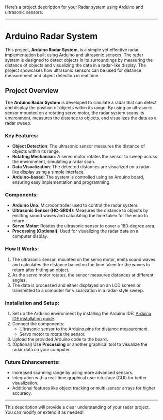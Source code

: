 Here’s a project description for your Radar system using Arduino and ultrasonic sensors:

---

# Arduino Radar System

This project, **Arduino Radar System**, is a simple yet effective radar implementation built using Arduino and ultrasonic sensors. The radar system is designed to detect objects in its surroundings by measuring the distance of objects and visualizing the data in a radar-like display. The project showcases how ultrasonic sensors can be used for distance measurement and object detection in real time.

## Project Overview

The **Arduino Radar System** is developed to simulate a radar that can detect and display the position of objects within its range. By using an ultrasonic sensor mounted on a rotating servo motor, the radar system scans its environment, measures the distance to objects, and visualizes the data as a radar sweep.

### Key Features:
- **Object Detection**: The ultrasonic sensor measures the distance of objects within its range.
- **Rotating Mechanism**: A servo motor rotates the sensor to sweep across the environment, simulating a radar scan.
- **Data Visualization**: The detected distances are visualized on a radar-like display using a simple interface.
- **Arduino-based**: The system is controlled using an Arduino board, ensuring easy implementation and programming.

### Components:
- **Arduino Uno**: Microcontroller used to control the radar system.
- **Ultrasonic Sensor (HC-SR04)**: Measures the distance to objects by emitting sound waves and calculating the time taken for the echo to return.
- **Servo Motor**: Rotates the ultrasonic sensor to cover a 180-degree area.
- **Processing (Optional)**: Used for visualizing the radar data on a computer display.

### How It Works:
1. The ultrasonic sensor, mounted on the servo motor, emits sound waves and calculates the distance based on the time taken for the waves to return after hitting an object.
2. As the servo motor rotates, the sensor measures distances at different angles.
3. The data is processed and either displayed on an LCD screen or transmitted to a computer for visualization in a radar-style sweep.

### Installation and Setup:
1. Set up the Arduino environment by installing the Arduino IDE: [Arduino IDE installation guide](https://www.arduino.cc/en/software).
2. Connect the components:
   - Ultrasonic sensor to the Arduino pins for distance measurement.
   - Servo motor to rotate the sensor.
3. Upload the provided Arduino code to the board.
4. (Optional) Use **Processing** or another graphical tool to visualize the radar data on your computer.

### Future Enhancements:
- Increased scanning range by using more advanced sensors.
- Integration with a real-time graphical user interface (GUI) for better visualization.
- Additional features like object tracking or multi-sensor arrays for higher accuracy.

---

This description will provide a clear understanding of your radar project. You can modify or extend it as needed!